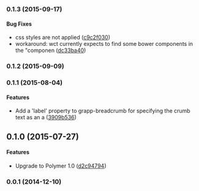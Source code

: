 <a name="0.1.3"></a>
### 0.1.3 (2015-09-17)


#### Bug Fixes

* css styles are not applied ([c9c2f030](http://github.com/grappendorf/grapp-breadcrumbs/commit/c9c2f030d6b5118b18894c88b7b995cdf5d180b5))
* workaround: wct currently expects to find some bower components in the "componen ([dc33ba40](http://github.com/grappendorf/grapp-breadcrumbs/commit/dc33ba402be2d56a08f1f4a351e3bcfd0dfb481f))


<a name="0.1.2"></a>
### 0.1.2 (2015-09-09)


<a name="0.1.1"></a>
### 0.1.1 (2015-08-04)


#### Features

* Add a 'label' property to grapp-breadcrumb for specifying the crumb text as an a ([3909b536](http://github.com/grappendorf/grapp-breadcrumbs/commit/3909b5367e6a86a4069158dca019f44604e16625))


<a name="0.1.0"></a>
## 0.1.0 (2015-07-27)


#### Features

* Upgrade to Polymer 1.0 ([d2c94794](http://github.com/grappendorf/grapp-breadcrumbs/commit/d2c94794ba12bdcb03eedd704dca150c1b603432))


<a name="0.0.1"></a>
### 0.0.1 (2014-12-10)


